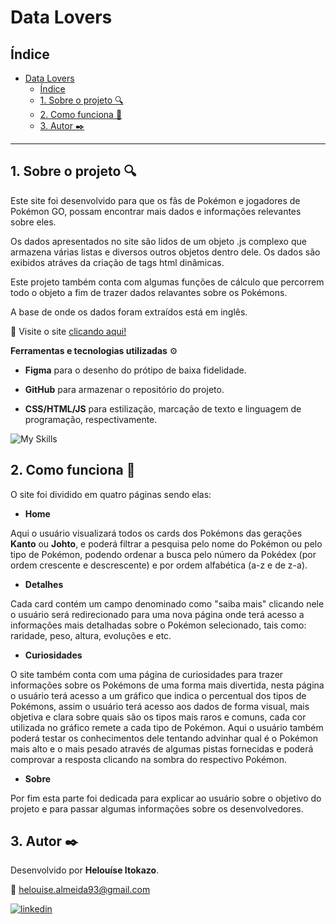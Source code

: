 # Data Lovers

## Índice

- [Data Lovers](#data-lovers)
  - [Índice](#índice)
  - [1. Sobre o projeto 🔍](#1-sobre-o-projeto-)
  - [2. Como funciona 	🎯](#2-como-funciona-)
  - [3. Autor ✒️](#3-autor-️)

***

## 1. Sobre o projeto 🔍

Este site foi desenvolvido para que os fãs de Pokémon e jogadores de Pokémon GO, possam encontrar mais dados e informações relevantes sobre eles.

Os dados apresentados no site são lidos de um objeto .js complexo que armazena várias listas e diversos outros objetos dentro dele. Os dados são exibidos atráves da criação de tags html dinâmicas.

Este projeto também conta com algumas funções de cálculo que percorrem todo o objeto a fim de trazer dados relavantes sobre os Pokémons.

A base de onde os dados foram extraídos está em inglês.

🚨 Visite o site [clicando aqui!](https://helouiseitokazo.github.io/SAP010-data-lovers/)

**Ferramentas e tecnologias utilizadas** ⚙️

* **Figma** para o desenho do prótipo de baixa fidelidade.

* **GitHub** para armazenar o repositório do projeto.

* **CSS/HTML/JS** para estilização, marcação de texto e linguagem de programação, respectivamente.

![My Skills](https://skillicons.dev/icons?i=figma,github,git,css,html,js,vscode)

## 2. Como funciona 	🎯

O site foi dividido em quatro páginas sendo elas:

* **Home**

Aqui o usuário visualizará todos os cards dos Pokémons das gerações **Kanto** ou **Johto**, e poderá filtrar a pesquisa pelo nome do Pokémon ou pelo tipo de Pokémon, podendo ordenar a busca pelo número da Pokédex (por ordem crescente e descrescente) e por ordem alfabética (a-z e de z-a).

* **Detalhes**

Cada card contém um campo denominado como "saiba mais" clicando nele o usuário será redirecionado para uma nova página onde terá acesso a informações mais detalhadas sobre o Pokémon selecionado, tais como: raridade, peso, altura, evoluções e etc.

* **Curiosidades**

O site também conta com uma página de curiosidades para trazer informações sobre os Pokémons de uma forma mais divertida, nesta página o usuário terá acesso a um gráfico que indica o percentual dos tipos de Pokémons, assim o usuário terá acesso aos dados de forma visual, mais objetiva e clara sobre quais são os tipos mais raros e comuns, cada cor utilizada no gráfico remete a cada tipo de Pokémon. Aqui o usuário também poderá testar os conhecimentos dele tentando advinhar qual é o Pokémon mais alto e o mais pesado através de algumas pistas fornecidas e poderá comprovar a resposta clicando na sombra do respectivo Pokémon.

* **Sobre**

Por fim esta parte foi dedicada para explicar ao usuário sobre o objetivo do projeto e para passar algumas informações sobre os desenvolvedores.

## 3. Autor ✒️

Desenvolvido por **Helouíse Itokazo**.

📧 helouise.almeida93@gmail.com

[![linkedin](https://skillicons.dev/icons?i=linkedin)](https://www.linkedin.com/in/helou%C3%ADse-itokazo-749778132/)
